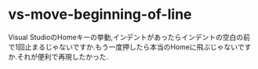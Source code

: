 vs-move-beginning-of-line
=========================

Visual StudioのHomeキーの挙動,インデントがあったらインデントの空白の前で1回止まるじゃないですか.もう一度押したら本当のHomeに飛ぶじゃないですか.それが便利で再現したかった.
